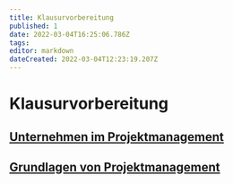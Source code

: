 ```yaml
---
title: Klausurvorbereitung
published: 1
date: 2022-03-04T16:25:06.786Z
tags: 
editor: markdown
dateCreated: 2022-03-04T12:23:19.207Z
---
```


# Klausurvorbereitung

## [Unternehmen im Projektmanagement](/fom/semester-4/projektmanagement/unternehmen-im-projektmanagement.md)

## [Grundlagen von Projektmanagement](/fom/semester-4/projektmanagement/grundlagen-projektmanagement.md)
